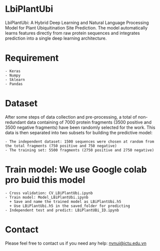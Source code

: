 # LbiPlantUbi

LbiPlantUbi: A Hybrid Deep Learning and Natural Language Processing Model for Plant Ubiquitination Site Prediction. The model automatically learns features directly from raw protein sequences and integrates prediction into a single deep learning architecture.
# Requirement
	- Keras
	- Numpy
	- Sklearn
	- Pandas
# Dataset
After some steps of data collection and pre-processing, a total of non-redundant data containing of 7000 protein fragments (3500 positive and 3500 negative fragments) have been randomly selected for the work. This data is then separated into two subsets for building the predictive model:

	- The independent dataset: 1500 sequences were chosen at random from the total fragments (750 positive and 750 negative)
	- The training set: 5500 fragments (2750 positive and 2750 negative)
# Train model: We use Google colab pro buid this model
	- Cross validation: CV_LBiPlantUbi.ipynb
	- Train model: Model_LBiPlantUbi.ipynb
	  + Save and name the trained model as LBiPlantUbi.h5
   	  + Use LBiPlantUbi.h5 in the saved_folder for predicting
	- Independent test and predict: LBiPlantUBi_ID.ipynb
# Contact
Please feel free to contact us if you need any help: nvnui@ictu.edu.vn
